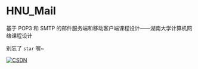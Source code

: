 # HNU_Mail
基于 POP3 和 SMTP 的邮件服务端和移动客户端课程设计——湖南大学计算机网络课程设计

别忘了 `star` 喔~

 [![CSDN](https://img.shields.io/badge/CSDN-HNUJSY-red)](https://blog.csdn.net/HNUPCJ)   
